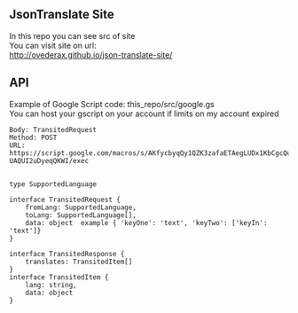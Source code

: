 ## JsonTranslate Site
In this repo you can see src of site  
You can visit site on url:  
http://ovederax.github.io/json-translate-site/
## API
Example of Google Script code: this_repo/src/google.gs  
You can host your gscript on your account if limits on my account expired  
  
```
Body: TransitedRequest  
Method: POST  
URL: https://script.google.com/macros/s/AKfycbyqQy1QZK3zafaETAegLUDx1KbCgcQuphyu-UAQUI2uDyeqQKWI/exec


type SupportedLanguage

interface TransitedRequest {
    fromLang: SupportedLanguage,  
    toLang: SupportedLanguage[],  
    data: object  example { 'keyOne': 'text', 'keyTwo': ['keyIn': 'text']}  
}  

interface TransitedResponse {  
    translates: TransitedItem[]  
}
interface TransitedItem {  
    lang: string,  
    data: object  
}  
```


